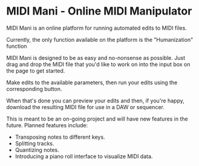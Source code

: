 # MIDI Mani - Online MIDI Manipulator

MIDI Mani is an online platform for running automated edits to MIDI files.

Currently, the only function available on the platform is the "Humanization" function

MIDI Mani is designed to be as easy and no-nonsense as possible.  Just drag and drop the MIDI file that you'd like to work on into the input box on the page to get started.  

Make edits to the available parameters, then run your edits using the corresponding button. 

When that's done you can preview your edits and then, if you're happy, download the resulting MIDI file for use in a DAW or sequencer.

This is meant to be an on-going project and will have new features in the future.  Planned features include:

- Transposing notes to different keys.
- Splitting tracks.
- Quantizing notes.
- Introducing a piano roll interface to visualize MIDI data.
